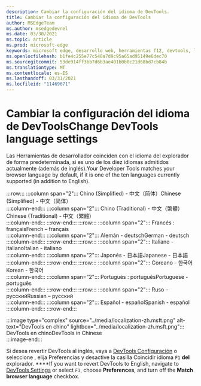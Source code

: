 ```yaml
---
description: Cambiar la configuración del idioma de DevTools.
title: Cambiar la configuración del idioma de DevTools
author: MSEdgeTeam
ms.author: msedgedevrel
ms.date: 03/30/2021
ms.topic: article
ms.prod: microsoft-edge
keywords: microsoft edge, desarrollo web, herramientas f12, devtools, localización, loc, idioma
ms.openlocfilehash: b1fe4c255e77c548a7d9c95a65ad95149e6dec70
ms.sourcegitcommit: 53de914ff3bb7d6b3ae401b0b0c21d68bd7cb84b
ms.translationtype: MT
ms.contentlocale: es-ES
ms.lasthandoff: 03/31/2021
ms.locfileid: "11469671"
---
```

# <a name="change-devtools-language-settings"></a><span data-ttu-id="02997-104">Cambiar la configuración del idioma de DevTools</span><span class="sxs-lookup"><span data-stu-id="02997-104">Change DevTools language settings</span></span>  

<span data-ttu-id="02997-105">Las Herramientas de desarrollador coinciden con el idioma del explorador de forma predeterminada, si es uno de los diez idiomas admitidos actualmente \(además de inglés\).</span><span class="sxs-lookup"><span data-stu-id="02997-105">Your Developer Tools matches your browser language by default, if it is one of the ten languages currently supported \(in addition to English\).</span></span>  

:::row:::
   :::column span="2":::
      <span data-ttu-id="02997-106">Chino \(Simplified\) - &#20013;&#25991;&#65288;&#31616;&#20307;&#65289;</span><span class="sxs-lookup"><span data-stu-id="02997-106">Chinese \(Simplified\) - &#20013;&#25991;&#65288;&#31616;&#20307;&#65289;</span></span>  
   :::column-end:::
   :::column span="2":::
      <span data-ttu-id="02997-107">Chino \(Traditional\) - &#20013;&#25991;&#65288;&#32321;&#39636;&#65289;</span><span class="sxs-lookup"><span data-stu-id="02997-107">Chinese \(Traditional\) - &#20013;&#25991;&#65288;&#32321;&#39636;&#65289;</span></span>  
   :::column-end:::
:::row-end:::
:::row:::
   :::column span="2":::
      <span data-ttu-id="02997-108">Francés : fran&#231;ais</span><span class="sxs-lookup"><span data-stu-id="02997-108">French – fran&#231;ais</span></span>  
   :::column-end:::
   :::column span="2":::
      <span data-ttu-id="02997-109">Alemán - deutsch</span><span class="sxs-lookup"><span data-stu-id="02997-109">German - deutsch</span></span>  
   :::column-end:::
:::row-end:::
:::row:::
   :::column span="2":::
      <span data-ttu-id="02997-110">Italiano - italiano</span><span class="sxs-lookup"><span data-stu-id="02997-110">Italian - italiano</span></span>  
   :::column-end:::
   :::column span="2":::
      <span data-ttu-id="02997-111">Japonés - &#26085;&#26412;&#35486;</span><span class="sxs-lookup"><span data-stu-id="02997-111">Japanese - &#26085;&#26412;&#35486;</span></span>  
   :::column-end:::
:::row-end:::
:::row:::
   :::column span="2":::
      <span data-ttu-id="02997-112">Coreano - &#54620;&#44397;&#50612;</span><span class="sxs-lookup"><span data-stu-id="02997-112">Korean - &#54620;&#44397;&#50612;</span></span>  
   :::column-end:::
   :::column span="2":::
      <span data-ttu-id="02997-113">Portugués : portugu&#234;s</span><span class="sxs-lookup"><span data-stu-id="02997-113">Portuguese - portugu&#234;s</span></span>  
   :::column-end:::
:::row-end:::
:::row:::
   :::column span="2":::
      <span data-ttu-id="02997-114">Ruso – &#1088;&#1091;&#1089;&#1089;&#1082;&#1080;&#1081;</span><span class="sxs-lookup"><span data-stu-id="02997-114">Russian – &#1088;&#1091;&#1089;&#1089;&#1082;&#1080;&#1081;</span></span>  
   :::column-end:::
   :::column span="2":::
      <span data-ttu-id="02997-115">Español - espa&#241;ol</span><span class="sxs-lookup"><span data-stu-id="02997-115">Spanish - espa&#241;ol</span></span>  
   :::column-end:::
:::row-end:::  

:::image type="complex" source="../media/localization-zh.msft.png" alt-text="DevTools en chino" lightbox="../media/localization-zh.msft.png":::
   <span data-ttu-id="02997-117">DevTools en chino</span><span class="sxs-lookup"><span data-stu-id="02997-117">DevTools in Chinese</span></span>  
:::image-end:::  

<span data-ttu-id="02997-118">Si desea revertir DevTools al inglés, vaya a [DevTools Configuración][DevtoolsCustomizeIndexSettings] o seleccione , elija Preferencias y desactive la casilla Coincidir idioma `F1` **del** explorador. \*\*\*\*</span><span class="sxs-lookup"><span data-stu-id="02997-118">If you want to revert DevTools to English, navigate to [DevTools Settings][DevtoolsCustomizeIndexSettings] or select `F1`, choose **Preferences**, and turn off the **Match browser language** checkbox.</span></span>  

<!-- links -->  

[DevtoolsCustomizeIndexSettings]: ./index.md#settings "Configuración: personalizar Microsoft Edge DevTools | Microsoft Docs"  
